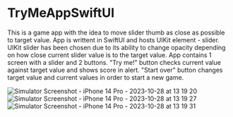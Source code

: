 # TryMeAppSwiftUI

This is a game app with the idea to move slider thumb as close as possible to target value. 
App is writtent in SwiftUI and hosts UIKit element - slider. UIKit slider has been chosen due to its ability to change opacity depending on how close current slider value is to the target value.
App contains 1 screen with a slider and 2 buttons. "Try me!" button checks current value against target value and shows score in alert. "Start over" button changes target value and current values in order to start a new game.


![Simulator Screenshot - iPhone 14 Pro - 2023-10-28 at 13 19 20](https://github.com/Leralubiteklery/TryMeAppSwiftUI/assets/58272000/e2bdaed9-2396-4097-99c6-245406828033) ![Simulator Screenshot - iPhone 14 Pro - 2023-10-28 at 13 19 27](https://github.com/Leralubiteklery/TryMeAppSwiftUI/assets/58272000/487024c1-5a74-4baf-b3d0-ec22e69fbf2b)  ![Simulator Screenshot - iPhone 14 Pro - 2023-10-28 at 13 19 31](https://github.com/Leralubiteklery/TryMeAppSwiftUI/assets/58272000/9d0612ed-9045-49ba-aedf-db695a41772f)
 
